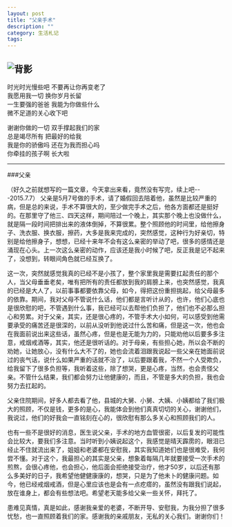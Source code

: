 ```yaml
---
layout: post
title: "父亲手术"
description: ""
category: 生活札记
tags: 
---
```

![背影](http://www.mojiaqin.cn/images/2015/fuqin.jpg)
---
时光时光慢些吧 不要再让你再变老了  
我愿用我一切 换你岁月长留  
一生要强的爸爸 我能为你做些什么  
微不足道的关心收下吧  

谢谢你做的一切 双手撑起我们的家  
总是竭尽所有 把最好的给我  
我是你的骄傲吗 还在为我而担心吗  
你牵挂的孩子啊 长大啦  

---
###父亲  

（好久之前就想写的一篇文章，今天拿出来看，竟然没有写完，续上吧---2015.7.7）
父亲是5月7号做的手术，请了婚假回去陪着他，虽然是比较严重的病，但是总的来说，手术不算很大的，至少做完手术之后，他各方面都还是挺好的。在那里守了他三、四天这样，期间陪过一个晚上，其实那个晚上也没做什么，就是隔一段时间把排出来的液体倒掉，不算很累。整个照顾他的时间里，给他擦身子、洗衣服、换衣服，擦药，大多是我来完成的，突然感觉，这种行为好亲切，特别是给他擦身子，想想，已经十来年不会有这么亲密的举动了吧，很多的感情还是涌现在心头。上一次这么亲密的动作，应该还是我小时候了吧，反正我是记不起来了，没想到，转眼间角色就已经互换了。  

这一次，突然就感觉我真的已经不是小孩了，整个家里我是需要扛起责任的那个人，当父母垂垂老矣，唯有把所有的责任都放到我的肩膀上来，也突然感觉，我真的已经是大人了，以前事事都要依靠父母，如今，得把这份重担挑起，给父母最多的依靠。期间，我对父母不管说什么话，他们都是言听计从的，也许，他们心底也是很欣慰的吧，不管遇到什么事，我已经可以去帮他们负担了，他们也不必那么担心和劳累。对于父亲，其实，还是很心疼的，不管手术大小如何，可以感受到他需要承受的痛苦还是很深的，以前从没听到他说过什么苦和痛，但是这一次，他也会在我面前说出来这些话，虽然心疼，但是也是无能为力的，只能劝他以后要多多注意，戒烟戒酒等，其实，他还是很听话的。对于母亲，有些担心她，所以会不断的劝她，让她放心，没有什么大不了的，她也会流着泪跟我说起一些父亲在她面前说过的丧气话，说什么如果严重的话就不治了，以后要跟着我，不然一个人受欺负，给我留下了很多负担等，我听着这些，除了想哭，更是心疼，当然，也会责怪父亲。不管什么结果，我们都会努力让他健康的，而且，不管是多大的负担，我也会努力去扛起的。  

父亲住院期间，好多人都去看了他，县城的大舅、小舅、大姨、小姨都给了我们极大的照顾，不仅是钱，更多的是心，我能体会到他们真真切切的关心，谢谢他们，我说过，他们的好我会一直铭刻在心的，很欣慰有那么多关心和照顾我们的人。  

也有一些不是很好的消息，医生说父亲，手术的地方血管很密，以后复发的可能性会比较大，要我们多注意。当时听到小姨说起这个，我感觉是晴天霹雳的，眼泪已经止不住就流出来了，姐姐和老婆都在安慰我，其实我知道她们也是很难受，我何尝不懂。对于这个，我最担心的其实是父亲，想象着每隔几年就要接受一次手术的煎熬，会很心疼他，也会担心，他后面会拒绝接受治疗，他才50岁，以后还有那么多美好的日子，我希望他健健康康的，想哭，只是为了他未卜的健康问题。如今，他已经戒烟戒酒，但是心里应该也是会有一点疙瘩的，虽然没有跟我们说起，放在谁身上，都会有些想法吧。希望老天能多给父亲一些关怀，拜托了。  

患难见真情，真是如此，感谢我亲爱的老婆，不断开导、安慰我，为我分担了很多忧愁，也一直照顾着我们的家。感谢我的亲戚朋友，无私的关心我们。谢谢你们！



